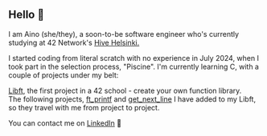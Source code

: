 ## Hello 🌸

I am Aino (she/they), a soon-to-be software engineer who's currently studying at 42 Network's <a href="https://www.hive.fi/en/">Hive Helsinki.</a>

I started coding from literal scratch with no experience in July 2024, when I took part in the selection process, "Piscine".
I'm currently learning C, with a couple of projects under my belt:

<a href="https://github.com/a-havu/libft">Libft</a>, the first project in a 42 school - create your own function library.
<br>The following projects, <a href="https://github.com/a-havu/ft_printf">ft_printf</a> and <a href="https://github.com/a-havu/get_next_line">get_next_line</a> I have added to my Libft, so they travel with me from project to project.



You can contact me on <a href="https://www.linkedin.com/in/aino-havu-582579122/">LinkedIn</a> 🌻

<!--
**a-havu/a-havu** is a ✨ _special_ ✨ repository because its `README.md` (this file) appears on your GitHub profile.

Here are some ideas to get you started:

- 🔭 I’m currently working on ...
- 🌱 I’m currently learning ...
- 👯 I’m looking to collaborate on ...
- 🤔 I’m looking for help with ...
- 💬 Ask me about ...
- 📫 How to reach me: ...
- 😄 Pronouns: ...
- ⚡ Fun fact: ...
-->
